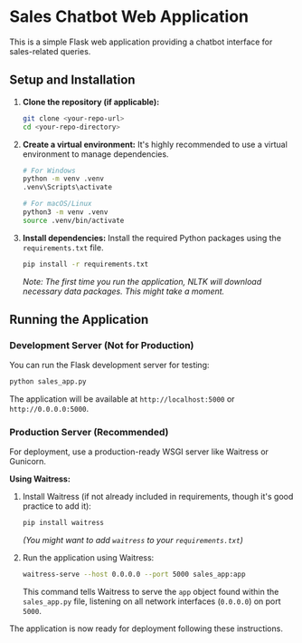 # Sales Chatbot Web Application

This is a simple Flask web application providing a chatbot interface for sales-related queries.

## Setup and Installation

1.  **Clone the repository (if applicable):**
    ```bash
    git clone <your-repo-url>
    cd <your-repo-directory>
    ```

2.  **Create a virtual environment:**
    It's highly recommended to use a virtual environment to manage dependencies.
    ```bash
    # For Windows
    python -m venv .venv
    .venv\Scripts\activate

    # For macOS/Linux
    python3 -m venv .venv
    source .venv/bin/activate
    ```

3.  **Install dependencies:**
    Install the required Python packages using the `requirements.txt` file.
    ```bash
    pip install -r requirements.txt
    ```
    *Note: The first time you run the application, NLTK will download necessary data packages. This might take a moment.*

## Running the Application

### Development Server (Not for Production)

You can run the Flask development server for testing:
```bash
python sales_app.py
```
The application will be available at `http://localhost:5000` or `http://0.0.0.0:5000`.

### Production Server (Recommended)

For deployment, use a production-ready WSGI server like Waitress or Gunicorn.

**Using Waitress:**

1.  Install Waitress (if not already included in requirements, though it's good practice to add it):
    ```bash
    pip install waitress
    ```
    *(You might want to add `waitress` to your `requirements.txt`)*

2.  Run the application using Waitress:
    ```bash
    waitress-serve --host 0.0.0.0 --port 5000 sales_app:app
    ```
    This command tells Waitress to serve the `app` object found within the `sales_app.py` file, listening on all network interfaces (`0.0.0.0`) on port `5000`.

The application is now ready for deployment following these instructions.
